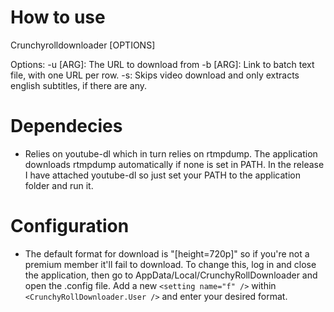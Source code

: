 # How to use
Crunchyrolldownloader [OPTIONS]

Options:
 -u [ARG]: The URL to download from
 -b [ARG]: Link to batch text file, with one URL per row.
 -s:       Skips video download and only extracts english subtitles, if there are any.
 
# Dependecies
- Relies on youtube-dl which in turn relies on rtmpdump. The application downloads rtmpdump automatically if none is set in PATH. In the release I have attached youtube-dl so just set your PATH to the application folder and run it.

# Configuration
- The default format for download is "[height=720p]" so if you're not a premium member it'll fail to download. To change this, log in and close the application, then go to AppData/Local/CrunchyRollDownloader and open the .config file. Add a new `<setting name="f" />` within `<CrunchyRollDownloader.User />` and enter your desired format.
